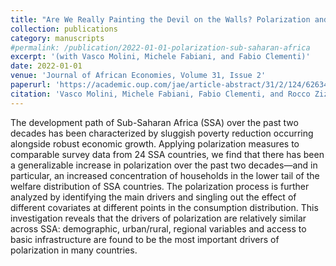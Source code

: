 ```yaml
---
title: "Are We Really Painting the Devil on the Walls? Polarization and its Drivers in Sub-Saharan Africa in the Past Two Decades"
collection: publications
category: manuscripts
#permalink: /publication/2022-01-01-polarization-sub-saharan-africa
excerpt: '(with Vasco Molini, Michele Fabiani, and Fabio Clementi)'
date: 2022-01-01
venue: 'Journal of African Economies, Volume 31, Issue 2'
paperurl: 'https://academic.oup.com/jae/article-abstract/31/2/124/6263487'
citation: 'Vasco Molini, Michele Fabiani, Fabio Clementi, and Rocco Zizzamia. (2022). "Are We Really Painting the Devil on the Walls? Polarization and its Drivers in Sub-Saharan Africa in the Past Two Decades." <i>Journal of African Economies</i>, Volume 31, Issue 2.'
---
```


The development path of Sub-Saharan Africa (SSA) over the past two decades has been characterized by sluggish poverty reduction occurring alongside robust economic growth. Applying polarization measures to comparable survey data from 24 SSA countries, we find that there has been a generalizable increase in polarization over the past two decades—and in particular, an increased concentration of households in the lower tail of the welfare distribution of SSA countries. The polarization process is further analyzed by identifying the main drivers and singling out the effect of different covariates at different points in the consumption distribution. This investigation reveals that the drivers of polarization are relatively similar across SSA: demographic, urban/rural, regional variables and access to basic infrastructure are found to be the most important drivers of polarization in many countries.